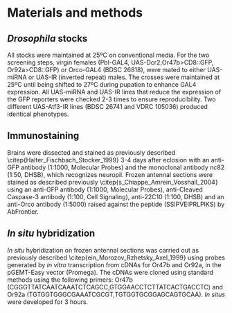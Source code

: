 # Materials and methods

## *Drosophila* stocks
All stocks were maintained at 25ºC on conventional media. For the two screening steps, virgin females (Pbl-GAL4, UAS-Dcr2;Or47b>CD8::GFP, Or92a>CD8::GFP) or Orco-GAL4 (BDSC 26818), were mated to either UAS-miRNA or UAS-IR (inverted repeat) males. The crosses were maintained at 25ºC until being shifted to 27ºC during pupation to enhance GAL4 expression. All UAS-miRNA and UAS-IR lines that reduce the expression of the GFP reporters were checked 2-3 times to ensure reproducibility. Two different UAS-Atf3-IR lines (BDSC 26741 and VDRC 105036) produced identical phenotypes.

## Immunostaining
Brains were dissected and stained as previously described \citep{Halter_Fischbach_Stocker_1999} 3-4 days after eclosion with an anti-GFP antibody (1:1000, Molecular Probes) and the monoclonal antibody nc82 (1:50, DHSB), which recognizes neuropil. Frozen antennal sections were stained as described previously \citep{s_Chiappe_Amrein_Vosshall_2004} using an anti-GFP antibody (1:1000, Molecular Probes), anti-Cleaved Caspase-3 antibody (1:100, Cell Signaling), anti-22C10 (1:100, DHSB)  and an anti-Orco antibody (1:5000) raised against the peptide (SSIPVEIPRLPIKS) by AbFrontier. 

## *In situ* hybridization
*In situ* hybridization on frozen antennal sections was carried out as previously described \citep{ein_Morozov_Rzhetsky_Axel_1999} using probes generated by *in vitro* transcription from cDNAs for Or47b and Or92a, in the pGEMT-Easy vector (Promega). The cDNAs were cloned using standard methods using the following primers: Or47b (CGGGTTATCAATCAAATCTCAGCC,GTGGAACCTCTTATCACTGACCTC) and Or92a (TGTGGTGGGCGAAATCGCGT,TGTGGTGCGGAGCAGTGCAA). *In situs* were developed for 3 hours.